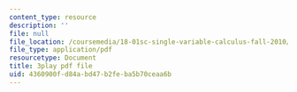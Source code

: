 ```yaml
---
content_type: resource
description: ''
file: null
file_location: /coursemedia/18-01sc-single-variable-calculus-fall-2010/4360900fd84abd47b2feba5b70ceaa6b_TpWQlKHPyJ4.pdf
file_type: application/pdf
resourcetype: Document
title: 3play pdf file
uid: 4360900f-d84a-bd47-b2fe-ba5b70ceaa6b
---
```

